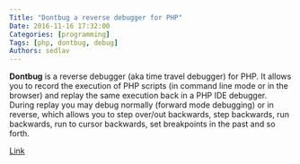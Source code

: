 ```yaml
---
Title: "Dontbug a reverse debugger for PHP"
Date: 2016-11-16 17:32:00
Categories: [programming]
Tags: [php, dontbug, debug]
Authors: sedlav
---
```


**Dontbug** is a reverse debugger (aka time travel debugger) for PHP. It allows you to record the execution of PHP scripts (in command line mode or in the browser) and replay the same execution back in a PHP IDE debugger. During replay you may debug normally (forward mode debugging) or in reverse, which allows you to step over/out backwards, step backwards, run backwards, run to cursor backwards, set breakpoints in the past and so forth.

[Link](https://github.com/sidkshatriya/dontbug)
